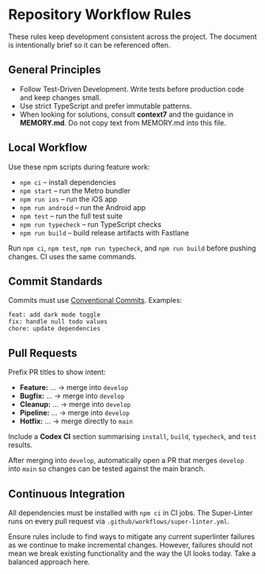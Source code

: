 # Repository Workflow Rules

These rules keep development consistent across the project. The document is intentionally brief so it can be referenced often.

## General Principles

- Follow Test-Driven Development. Write tests before production code and keep changes small.
- Use strict TypeScript and prefer immutable patterns.
- When looking for solutions, consult **context7** and the guidance in **MEMORY.md**. Do not copy text from MEMORY.md into this file.

## Local Workflow

Use these npm scripts during feature work:

- `npm ci` – install dependencies
- `npm start` – run the Metro bundler
- `npm run ios` – run the iOS app
- `npm run android` – run the Android app
- `npm test` – run the full test suite
- `npm run typecheck` – run TypeScript checks
- `npm run build` – build release artifacts with Fastlane

Run `npm ci`, `npm test`, `npm run typecheck`, and `npm run build` before pushing changes. CI uses the same commands.

## Commit Standards

Commits must use [Conventional Commits](https://www.conventionalcommits.org/en/v1.0.0/). Examples:

```
feat: add dark mode toggle
fix: handle null todo values
chore: update dependencies
```

## Pull Requests

Prefix PR titles to show intent:

- **Feature:** … → merge into `develop`
- **Bugfix:** … → merge into `develop`
- **Cleanup:** … → merge into `develop`
- **Pipeline:** … → merge into `develop`
- **Hotfix:** … → merge directly to `main`

Include a **Codex CI** section summarising `install`, `build`, `typecheck`, and `test` results.

After merging into `develop`, automatically open a PR that merges `develop` into `main` so changes can be tested against the main branch.

## Continuous Integration

All dependencies must be installed with `npm ci` in CI jobs. The Super-Linter runs on every pull request via `.github/workflows/super-linter.yml`.

Ensure rules include to find ways to mitigate any current superlinter failures as we continue to make incremental changes. However, failures should not mean we break existing functionality and the way the UI looks today. Take a balanced approach here.

